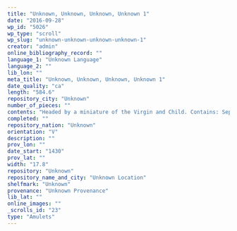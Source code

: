 ```yaml
---
title: "Unknown, Unknown, Unknown, Unknown 1"
date: "2016-09-28"
wp_id: "5026"
wp_type: "scroll"
wp_slug: "unknown-unknown-unknown-unknown-1"
creator: "admin"
online_bibliography_record: ""
language_1: "Unknown Language"
language_2: ""
lib_lon: ""
meta_title: "Unknown, Unknown, Unknown, Unknown 1"
date_quality: "ca"
length: "584.6"
repository_city: "Unknown"
number_of_pieces: ""
contents: "Headed by a miniature of the Virgin and Child. Contains: Septem Psalmi Penitentiales cum Litania (Sarum)."
completed: ""
repository_nation: "Unknown"
orientation: "V"
description: ""
prov_lon: ""
date_start: "1430"
prov_lat: ""
width: "17.8"
repository: "Unknown"
repository_name_and_city: "Unknown Location"
shelfmark: "Unknown"
provenance: "Unknown Provenance"
lib_lat: ""
online_images: ""
_scrolls_id: "23"
type: "Amulets"
---
```



